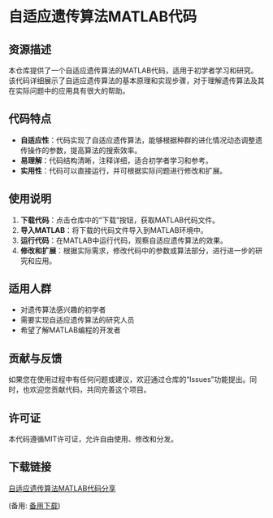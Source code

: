 # 自适应遗传算法MATLAB代码

## 资源描述

本仓库提供了一个自适应遗传算法的MATLAB代码，适用于初学者学习和研究。该代码详细展示了自适应遗传算法的基本原理和实现步骤，对于理解遗传算法及其在实际问题中的应用具有很大的帮助。

## 代码特点

- **自适应性**：代码实现了自适应遗传算法，能够根据种群的进化情况动态调整遗传操作的参数，提高算法的搜索效率。
- **易理解**：代码结构清晰，注释详细，适合初学者学习和参考。
- **实用性**：代码可以直接运行，并可根据实际问题进行修改和扩展。

## 使用说明

1. **下载代码**：点击仓库中的“下载”按钮，获取MATLAB代码文件。
2. **导入MATLAB**：将下载的代码文件导入到MATLAB环境中。
3. **运行代码**：在MATLAB中运行代码，观察自适应遗传算法的效果。
4. **修改和扩展**：根据实际需求，修改代码中的参数或算法部分，进行进一步的研究和应用。

## 适用人群

- 对遗传算法感兴趣的初学者
- 需要实现自适应遗传算法的研究人员
- 希望了解MATLAB编程的开发者

## 贡献与反馈

如果您在使用过程中有任何问题或建议，欢迎通过仓库的“Issues”功能提出。同时，也欢迎您贡献代码，共同完善这个项目。

## 许可证

本代码遵循MIT许可证，允许自由使用、修改和分发。

## 下载链接
[自适应遗传算法MATLAB代码分享](https://pan.quark.cn/s/57da91c36a9e) 

(备用: [备用下载](https://pan.baidu.com/s/1q9EKYojwv1aUDm-M-3DuPA?pwd=yc7z))
